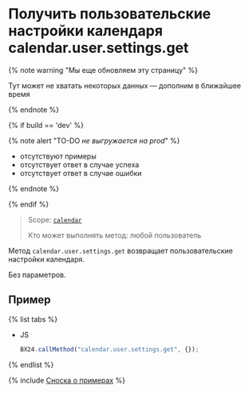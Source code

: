 # Получить пользовательские настройки календаря calendar.user.settings.get

{% note warning "Мы еще обновляем эту страницу" %}

Тут может не хватать некоторых данных — дополним в ближайшее время

{% endnote %}

{% if build == 'dev' %}

{% note alert "TO-DO _не выгружается на prod_" %}

- отсутствуют примеры
- отсутствует ответ в случае успеха
- отсутствует ответ в случае ошибки

{% endnote %}

{% endif %}

> Scope: [`calendar`](../scopes/permissions.md)
>
> Кто может выполнять метод: любой пользователь

Метод `calendar.user.settings.get` возвращает пользовательские настройки календаря.

Без параметров.

## Пример

{% list tabs %}

- JS

    ```js
    BX24.callMethod("calendar.user.settings.get", {});
    ```

{% endlist %}

{% include [Сноска о примерах](../../_includes/examples.md) %}